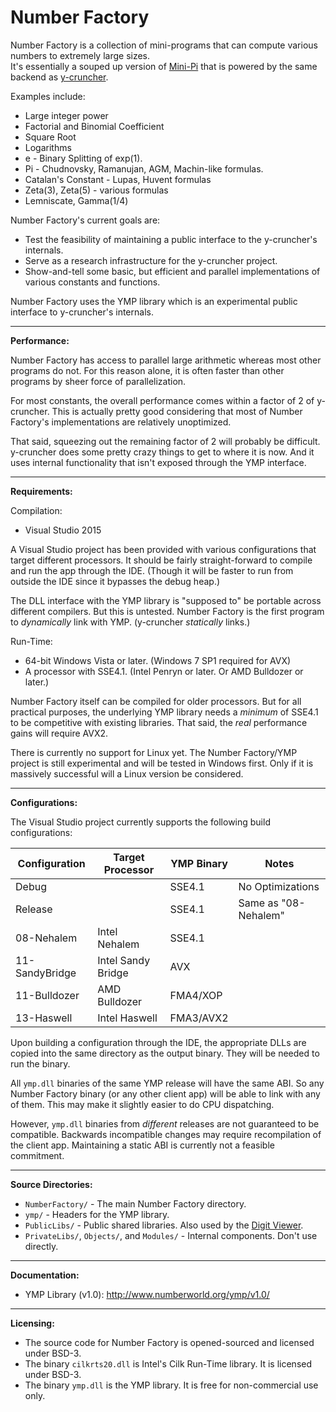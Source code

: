 # Number Factory

Number Factory is a collection of mini-programs that can compute various numbers to extremely large sizes.<br>
It's essentially a souped up version of [Mini-Pi](https://github.com/Mysticial/Mini-Pi) that is powered by the same backend as [y-cruncher](http://www.numberworld.org/y-cruncher/).

Examples include:
 - Large integer power
 - Factorial and Binomial Coefficient
 - Square Root
 - Logarithms
 - e - Binary Splitting of exp(1).
 - Pi - Chudnovsky, Ramanujan, AGM, Machin-like formulas.
 - Catalan's Constant - Lupas, Huvent formulas
 - Zeta(3), Zeta(5) - various formulas
 - Lemniscate, Gamma(1/4)


Number Factory's current goals are:
 - Test the feasibility of maintaining a public interface to the y-cruncher's internals.
 - Serve as a research infrastructure for the y-cruncher project.
 - Show-and-tell some basic, but efficient and parallel implementations of various constants and functions.


Number Factory uses the YMP library which is an experimental public interface to y-cruncher's internals.


-----

**Performance:**

Number Factory has access to parallel large arithmetic whereas most other programs do not.
For this reason alone, it is often faster than other programs by sheer force of parallelization.

For most constants, the overall performance comes within a factor of 2 of y-cruncher. This is actually pretty good considering that most of Number Factory's implementations are relatively unoptimized.

That said, squeezing out the remaining factor of 2 will probably be difficult. y-cruncher does some pretty crazy things to get to where it is now. And it uses internal functionality that isn't exposed through the YMP interface.


-----

**Requirements:**


Compilation:
 - Visual Studio 2015

A Visual Studio project has been provided with various configurations that target different processors. It should be fairly straight-forward to compile and run the app through the IDE. (Though it will be faster to run from outside the IDE since it bypasses the debug heap.)

The DLL interface with the YMP library is "supposed to" be portable across different compilers. But this is untested.
Number Factory is the first program to *dynamically* link with YMP. (y-cruncher *statically* links.)


Run-Time:
 - 64-bit Windows Vista or later. (Windows 7 SP1 required for AVX)
 - A processor with SSE4.1. (Intel Penryn or later. Or AMD Bulldozer or later.)

Number Factory itself can be compiled for older processors. But for all practical purposes, the underlying YMP library needs a *minimum* of SSE4.1 to be competitive with existing libraries. That said, the *real* performance gains will require AVX2.

There is currently no support for Linux yet. The Number Factory/YMP project is still experimental and will be tested in Windows first. Only if it is massively successful will a Linux version be considered.

-----

**Configurations:**

The Visual Studio project currently supports the following build configurations:

|Configuration |Target Processor  |YMP Binary|Notes                      |
|--------------|------------------|----------|---------------------------|
|Debug         |                  |SSE4.1    |No Optimizations           |
|Release       |                  |SSE4.1    |Same as "08-Nehalem"       |
|08-Nehalem    |Intel Nehalem     |SSE4.1    |                           |
|11-SandyBridge|Intel Sandy Bridge|AVX       |                           |
|11-Bulldozer  |AMD Bulldozer     |FMA4/XOP  |                           |
|13-Haswell    |Intel Haswell     |FMA3/AVX2 |                           |

Upon building a configuration through the IDE, the appropriate DLLs are copied into the same directory as the output binary. They will be needed to run the binary.

All `ymp.dll` binaries of the same YMP release will have the same ABI. So any Number Factory binary (or any other client app) will be able to link with any of them. This may make it slightly easier to do CPU dispatching.

However, `ymp.dll` binaries from *different* releases are not guaranteed to be compatible. Backwards incompatible changes may require recompilation of the client app. Maintaining a static ABI is currently not a feasible commitment.

-----

**Source Directories:**

 - `NumberFactory/` - The main Number Factory directory.
 - `ymp/` - Headers for the YMP library.
 - `PublicLibs/` - Public shared libraries. Also used by the [Digit Viewer](https://github.com/Mysticial/DigitViewer).
 - `PrivateLibs/`, `Objects/`, and `Modules/` - Internal components. Don't use directly.

-----

**Documentation:**
 - YMP Library (v1.0): http://www.numberworld.org/ymp/v1.0/

-----

**Licensing:**

 - The source code for Number Factory is opened-sourced and licensed under BSD-3.
 - The binary `cilkrts20.dll` is Intel's Cilk Run-Time library. It is licensed under BSD-3.
 - The binary `ymp.dll` is the YMP library. It is free for non-commercial use only.
